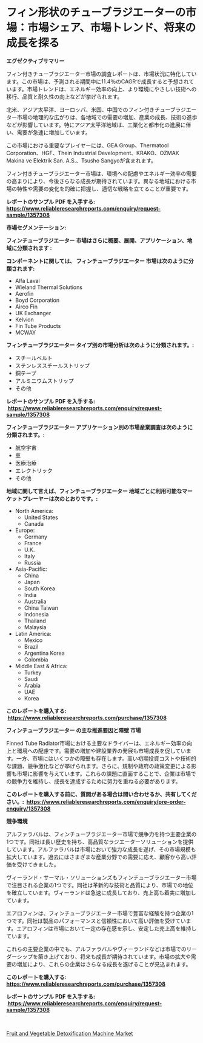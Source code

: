 <p><h1>フィン形状のチューブラジエーターの市場：市場シェア、市場トレンド、将来の成長を探る</h1></p><p><strong>エグゼクティブサマリー</strong></p>
<p><p>フィン付きチューブラジエーター市場の調査レポートは、市場状況に特化しています。この市場は、予測される期間中に11.4％のCAGRで成長すると予想されています。市場トレンドは、エネルギー効率の向上、より環境にやさしい技術への移行、品質と耐久性の向上などが挙げられます。</p><p>北米、アジア太平洋、ヨーロッパ、米国、中国でのフィン付きチューブラジエーター市場の地理的な広がりは、各地域での需要の増加、産業の成長、技術の進歩などが影響しています。特にアジア太平洋地域は、工業化と都市化の進展に伴い、需要が急速に増加しています。 </p><p>この市場における重要なプレイヤーには、GEA Group、Thermatool Corporation、HGF、Thein Industrial Development、KRAKO、OZMAK Makina ve Elektrik San. A.S.、Tsusho Sangyoが含まれます。</p><p>フィン付きチューブラジエーター市場は、環境への配慮やエネルギー効率の需要の高まりにより、今後さらなる成長が期待されています。異なる地域における市場の特性や需要の変化を的確に把握し、適切な戦略を立てることが重要です。</p></p>
<p><strong>レポートのサンプル PDF を入手する: <a href="https://www.reliableresearchreports.com/enquiry/request-sample/1357308">https://www.reliableresearchreports.com/enquiry/request-sample/1357308</a></strong></p>
<p><strong>市場セグメンテーション:</strong></p>
<p><strong> フィンチューブラジエーター 市場はさらに概要、展開、アプリケーション、地域に分類されます :</strong></p>
<p><strong>コンポーネントに関しては、 フィンチューブラジエーター 市場は次のように分類されます: &nbsp;</strong></p>
<p><ul><li>Alfa Laval</li><li>Wieland Thermal Solutions</li><li>Aerofin</li><li>Boyd Corporation</li><li>Airco Fin</li><li>UK Exchanger</li><li>Kelvion</li><li>Fin Tube Products</li><li>MCWAY</li></ul></p>
<p><strong> フィンチューブラジエーター タイプ別の市場分析は次のように分類されます。:</strong></p>
<p><ul><li>スチールベルト</li><li>ステンレススチールストリップ</li><li>銅テープ</li><li>アルミニウムストリップ</li><li>その他</li></ul></p>
<p><strong>レポートのサンプル PDF を入手する: &nbsp;<a href="https://www.reliableresearchreports.com/enquiry/request-sample/1357308">https://www.reliableresearchreports.com/enquiry/request-sample/1357308</a></strong></p>
<p><strong> フィンチューブラジエーター アプリケーション別の市場産業調査は次のように分類されます。:</strong></p>
<p><ul><li>航空宇宙</li><li>車</li><li>医療治療</li><li>エレクトリック</li><li>その他</li></ul></p>
<p><strong>地域に関して言えば、フィンチューブラジエーター 地域ごとに利用可能なマーケットプレーヤーは次のとおりです。:</strong></p>
<p><ul>
    <li>
        North America:
        <ul>
            <li>United States</li>
            <li>Canada</li>
        </ul>
    </li>
    <li>
        Europe:
        <ul>
            <li>Germany</li>
            <li>France</li>
            <li>U.K.</li>
            <li>Italy</li>
            <li>Russia</li>
        </ul>
    </li>
    <li>
        Asia-Pacific:
        <ul>
            <li>China</li>
            <li>Japan</li>
            <li>South Korea</li>
            <li>India</li>
            <li>Australia</li>
            <li>China Taiwan</li>
            <li>Indonesia</li>
            <li>Thailand</li>
            <li>Malaysia</li>
        </ul>
    </li>
    <li>
        Latin America:
        <ul>
            <li>Mexico</li>
            <li>Brazil</li>
            <li>Argentina Korea</li>
            <li>Colombia</li>
        </ul>
    </li>
    <li>
        Middle East & Africa:
        <ul>
            <li>Turkey</li>
            <li>Saudi</li>
            <li>Arabia</li>
            <li>UAE</li>
            <li>Korea</li>
        </ul>
    </li>
    </ul></p>
<p><strong>このレポートを購入する: &nbsp;<a href="https://www.reliableresearchreports.com/purchase/1357308">https://www.reliableresearchreports.com/purchase/1357308</a></strong></p>
<p><strong>フィンチューブラジエーター の主な推進要因と障壁 市場</strong></p>
<p><p>Finned Tube Radiator市場における主要なドライバーは、エネルギー効率の向上と環境への配慮です。需要の増加や建設業界の発展も市場成長を促しています。一方、市場にはいくつかの障壁も存在します。高い初期投資コストや技術的な課題、競争激化などが挙げられます。さらに、規制や政府の政策変更による影響も市場に影響を与えています。これらの課題に直面することで、企業は市場での競争力を維持し、成長を達成するために努力を重ねる必要があります。</p></p>
<p><strong>このレポートを購入する前に、質問がある場合は問い合わせるか、共有してください。:&nbsp; <a href="https://www.reliableresearchreports.com/enquiry/pre-order-enquiry/1357308">https://www.reliableresearchreports.com/enquiry/pre-order-enquiry/1357308</a></strong></p>
<p><strong>競争環境</strong></p>
<p><p>アルファラバルは、フィンチューブラジエーター市場で競争力を持つ主要企業の1つです。同社は長い歴史を持ち、高品質なラジエーターソリューションを提供しています。アルファラバルは市場において強力な成長を遂げ、その市場規模も拡大しています。過去にはさまざまな産業分野での需要に応え、顧客から高い評価を受けてきました。</p><p>ヴィーランド・サーマル・ソリューションズもフィンチューブラジエーター市場で注目される企業の1つです。同社は革新的な技術と品質により、市場での地位を確立しています。ヴィーランドは急速に成長しており、売上高も着実に増加しています。</p><p>エアロフィンは、フィンチューブラジエーター市場で豊富な経験を持つ企業の1つです。同社は製品のパフォーマンスと信頼性において高い評価を受けています。エアロフィンは市場において一定の存在感を示し、安定した売上高を維持しています。</p><p>これらの主要企業の中でも、アルファラバルやヴィーランドなどは市場でのリーダーシップを築き上げており、将来も成長が期待されています。市場の拡大や需要の増加により、これらの企業はさらなる成長を遂げることが見込まれます。</p></p>
<p><strong>このレポートを購入する: &nbsp; <a href="https://www.reliableresearchreports.com/purchase/1357308">https://www.reliableresearchreports.com/purchase/1357308</a></strong></p>
<p><strong>レポートのサンプル PDF を入手する: &nbsp;<a href="https://www.reliableresearchreports.com/enquiry/request-sample/1357308">https://www.reliableresearchreports.com/enquiry/request-sample/1357308</a></strong><strong></strong></p>
<p>&nbsp;</p>
<p><p><a href="https://forested-sushi-9b0.notion.site/Fruit-and-Vegetable-Detoxification-Machine-Market-Provides-a-Comprehensive-Analysis-Including-a-Macr-8353b2e777584d0bbd2da10cd63c97f4">Fruit and Vegetable Detoxification Machine Market</a></p></p>